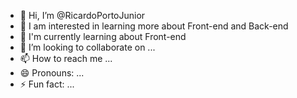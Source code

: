 - 👋 Hi, I’m @RicardoPortoJunior
- 👀 I am interested in learning more about Front-end and Back-end
- 🌱 I'm currently learning about Front-end
- 💞️ I’m looking to collaborate on ...
- 📫 How to reach me ...
- 😄 Pronouns: ...
- ⚡ Fun fact: ...

<!---
RicardoPortoJunior/RicardoPortoJunior is a ✨ special ✨ repository because its `README.md` (this file) appears on your GitHub profile.
You can click the Preview link to take a look at your changes.
--->
